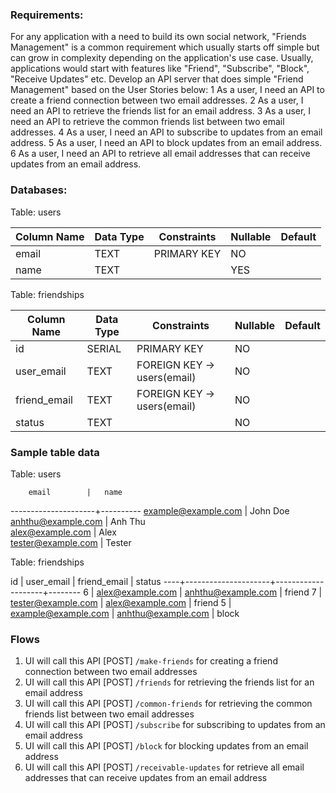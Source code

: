 ### Requirements:
For any application with a need to build its own social network, "Friends Management" is a common requirement which usually starts off simple but can grow in complexity depending on the application's use case. Usually, applications would start with features like "Friend", "Subscribe", "Block", "Receive Updates" etc. 
Develop an API server that does simple "Friend Management" based on the User Stories below:
1 As a user, I need an API to create a friend connection between two email addresses.
2 As a user, I need an API to retrieve the friends list for an email address.
3 As a user, I need an API to retrieve the common friends list between two email addresses.
4 As a user, I need an API to subscribe to updates from an email address.
5 As a user, I need an API to block updates from an email address.
6 As a user, I need an API to retrieve all email addresses that can receive updates from an email address.

### Databases:

Table: users

| Column Name | Data Type                | Constraints                  | Nullable | Default |
|-------------|--------------------------|------------------------------|----------|---------|
| email       | TEXT                     | PRIMARY KEY                  | NO       |         |
| name        | TEXT                     |                              | YES      |         |


Table: friendships

| Column Name | Data Type                | Constraints                  | Nullable | Default |
|-------------|--------------------------|------------------------------|----------|---------|
| id          | SERIAL                   | PRIMARY KEY                  | NO       |         |
| user_email  | TEXT                     | FOREIGN KEY -> users(email)  | NO       |         |
| friend_email| TEXT                     | FOREIGN KEY -> users(email)  | NO       |         |
| status      | TEXT                     |                              | NO       |         |

### Sample table data 

Table: users

        email        |   name   
---------------------+----------
 example@example.com | John Doe 
 anhthu@example.com  | Anh Thu  
 alex@example.com    | Alex     
 tester@example.com  | Tester  

Table: friendships

 id |     user_email      |    friend_email    | status
----+---------------------+--------------------+--------
  6 | alex@example.com    | anhthu@example.com | friend
  7 | tester@example.com  | alex@example.com   | friend
  5 | example@example.com | anhthu@example.com | block

### Flows
1. UI will call this API [POST] `/make-friends` for creating a friend connection between two email addresses
2. UI will call this API [POST] `/friends` for retrieving the friends list for an email address
3. UI will call this API [POST] `/common-friends` for retrieving the common friends list between two email addresses
4. UI will call this API [POST] `/subscribe` for subscribing to updates from an email address
5. UI will call this API [POST] `/block` for blocking updates from an email address
6. UI will call this API [POST] `/receivable-updates` for retrieve all email addresses that can receive updates from an email address